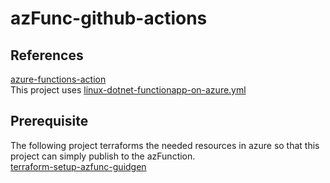 # azFunc-github-actions

## References
[azure-functions-action](https://github.com/marketplace/actions/azure-functions-action)  
This project uses [linux-dotnet-functionapp-on-azure.yml](https://github.com/Azure/actions-workflow-samples/blob/master/FunctionApp/linux-dotnet-functionapp-on-azure.yml)  

## Prerequisite
The following project terraforms the needed resources in azure so that this project can simply publish to the azFunction.  
[terraform-setup-azfunc-guidgen](https://github.com/fluffy-bunny/terraform-setup-azfunc-guidgen)  
 
